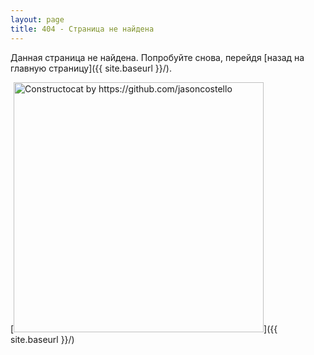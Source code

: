 ```yaml
---
layout: page
title: 404 - Страница не найдена
---
```


Данная страница не найдена. Попробуйте снова, перейдя [назад на главную страницу]({{ site.baseurl }}/).

[<img src="{{ site.baseurl }}/images/404.jpg" alt="Constructocat by https://github.com/jasoncostello" style="width: 400px;"/>]({{ site.baseurl }}/)
